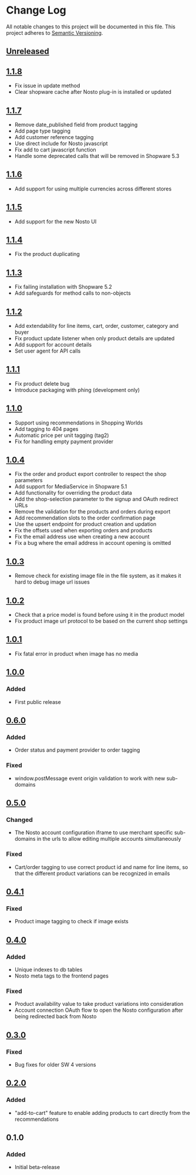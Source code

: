 # Change Log
All notable changes to this project will be documented in this file.
This project adheres to [Semantic Versioning](http://semver.org/).

## [Unreleased][unreleased]

## [1.1.8]
- Fix issue in update method
- Clear shopware cache after Nosto plug-in is installed or updated

## [1.1.7]
- Remove date_published field from product tagging
- Add page type tagging
- Add customer reference tagging
- Use direct include for Nosto javascript
- Fix add to cart javascript function
- Handle some deprecated calls that will be removed in Shopware 5.3

## [1.1.6]
- Add support for using multiple currencies across different stores

## [1.1.5]
- Add support for the new Nosto UI

## [1.1.4]
- Fix the product duplicating 

## [1.1.3]
- Fix failing installation with Shopware 5.2
- Add safeguards for method calls to non-objects

## [1.1.2]
- Add extendability for line items, cart, order, customer, category and buyer
- Fix product update listener when only product details are updated
- Add support for account details
- Set user agent for API calls

## [1.1.1]
- Fix product delete bug
- Introduce packaging with phing (development only)

## [1.1.0]
- Support using recommendations in Shopping Worlds
- Add tagging to 404 pages
- Automatic price per unit tagging (tag2)
- Fix for handling empty payment provider

## [1.0.4]
- Fix the order and product export controller to respect the shop parameters
- Add support for MediaService in Shopware 5.1
- Add functionality for overriding the product data
- Add the shop-selection parameter to the signup and OAuth redirect URLs
- Remove the validation for the products and orders during export
- Add recommendation slots to the order confirmation page
- Use the upsert endpoint for product creation and updation
- Fix the offsets used when exporting orders and products
- Fix the email address use when creating a new account
- Fix a bug where the email address in account opening is omitted

## [1.0.3]
- Remove check for existing image file in the file system, as it makes it hard
to debug image url issues

## [1.0.2]
- Check that a price model is found before using it in the product model
- Fix product image url protocol to be based on the current shop settings

## [1.0.1]
* Fix fatal error in product when image has no media

## [1.0.0]
### Added
- First public release

## [0.6.0]
### Added
- Order status and payment provider to order tagging

### Fixed
- window.postMessage event origin validation to work with new sub-domains

## [0.5.0]
### Changed
- The Nosto account configuration iframe to use merchant specific sub-domains in
the urls to allow editing multiple accounts simultaneously

### Fixed
- Cart/order tagging to use correct product id and name for line items, so that
the different product variations can be recognized in emails

## [0.4.1]
### Fixed
- Product image tagging to check if image exists

## [0.4.0]
### Added
- Unique indexes to db tables
- Nosto meta tags to the frontend pages

### Fixed
- Product availability value to take product variations into consideration
- Account connection OAuth flow to open the Nosto configuration after being
redirected back from Nosto

## [0.3.0]
### Fixed
- Bug fixes for older SW 4 versions

## [0.2.0]
### Added
- "add-to-cart" feature to enable adding products to cart directly from the
recommendations

## 0.1.0
### Added
- Initial beta-release


[unreleased]: https://github.com/nosto/nosto-shopware-plugin/compare/1.1.8...develop
[1.1.8]: https://github.com/nosto/nosto-shopware-plugin/compare/1.1.7...1.1.8
[1.1.7]: https://github.com/nosto/nosto-shopware-plugin/compare/1.1.6...1.1.7
[1.1.6]: https://github.com/nosto/nosto-shopware-plugin/compare/1.1.5...1.1.6
[1.1.5]: https://github.com/nosto/nosto-shopware-plugin/compare/1.1.4...1.1.5
[1.1.4]: https://github.com/nosto/nosto-shopware-plugin/compare/1.1.3...1.1.4
[1.1.3]: https://github.com/nosto/nosto-shopware-plugin/compare/1.1.2...1.1.3
[1.1.2]: https://github.com/nosto/nosto-shopware-plugin/compare/1.1.1...1.1.2
[1.1.1]: https://github.com/nosto/nosto-shopware-plugin/compare/1.1.0...1.1.1
[1.1.0]: https://github.com/nosto/nosto-shopware-plugin/compare/1.0.4...1.1.0
[1.0.4]: https://github.com/nosto/nosto-shopware-plugin/compare/1.0.3...1.0.4
[1.0.3]: https://github.com/nosto/nosto-shopware-plugin/compare/1.0.2...1.0.3
[1.0.2]: https://github.com/nosto/nosto-shopware-plugin/compare/1.0.1...1.0.2
[1.0.1]: https://github.com/nosto/nosto-shopware-plugin/compare/1.0.0...1.0.1
[1.0.0]: https://github.com/nosto/nosto-shopware-plugin/compare/0.6.0...1.0.0
[0.6.0]: https://github.com/nosto/nosto-shopware-plugin/compare/0.5.0...0.6.0
[0.5.0]: https://github.com/nosto/nosto-shopware-plugin/compare/0.4.1...0.5.0
[0.4.1]: https://github.com/nosto/nosto-shopware-plugin/compare/0.4.0...0.4.1
[0.4.0]: https://github.com/nosto/nosto-shopware-plugin/compare/0.3.0...0.4.0
[0.3.0]: https://github.com/nosto/nosto-shopware-plugin/compare/0.2.0...0.3.0
[0.2.0]: https://github.com/nosto/nosto-shopware-plugin/compare/0.1.0...0.2.0
